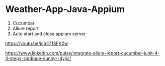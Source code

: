﻿
# Weather-App-Java-Appium

1. Cucumber
2. Allure report
3. Auto start and close appium server


https://youtu.be/jcgO11SFK0w

https://www.linkedin.com/pulse/integrate-allure-report-cucumber-junit-4-3-steps-siddique-sunny--4yijc/

